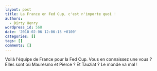 ```yaml
---
layout: post
title: La France en Fed Cup, c'est n'importe quoi !
authors:
  - Dirty Henry
wordpress_id: 568
date: '2010-02-06 12:06:15 +0100'
categories: []
tags: []
comments: []
---
```

Voilà l'équipe de France pour la Fed Cup. Vous en connaissez une vous ? Elles sont où Mauresmo et Pierce ? Et Tauziat ? Le monde va mal !
